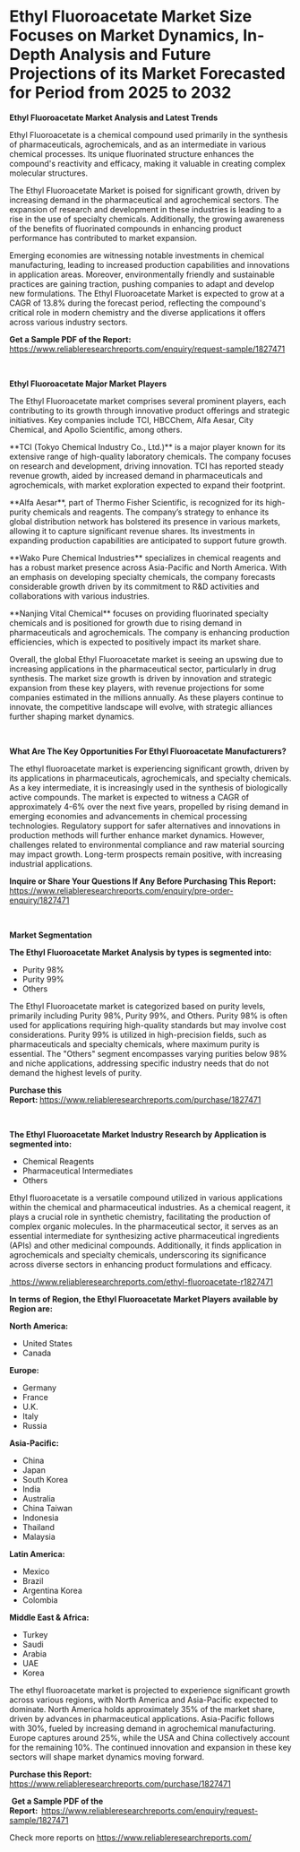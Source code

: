 <p><h1>Ethyl Fluoroacetate Market Size Focuses on Market Dynamics, In-Depth Analysis and Future Projections of its Market Forecasted for Period from 2025 to 2032</h1></p><p><strong>Ethyl Fluoroacetate Market Analysis and Latest Trends</strong></p>
<p><p>Ethyl Fluoroacetate is a chemical compound used primarily in the synthesis of pharmaceuticals, agrochemicals, and as an intermediate in various chemical processes. Its unique fluorinated structure enhances the compound's reactivity and efficacy, making it valuable in creating complex molecular structures.</p><p>The Ethyl Fluoroacetate Market is poised for significant growth, driven by increasing demand in the pharmaceutical and agrochemical sectors. The expansion of research and development in these industries is leading to a rise in the use of specialty chemicals. Additionally, the growing awareness of the benefits of fluorinated compounds in enhancing product performance has contributed to market expansion.</p><p>Emerging economies are witnessing notable investments in chemical manufacturing, leading to increased production capabilities and innovations in application areas. Moreover, environmentally friendly and sustainable practices are gaining traction, pushing companies to adapt and develop new formulations. The Ethyl Fluoroacetate Market is expected to grow at a CAGR of 13.8% during the forecast period, reflecting the compound's critical role in modern chemistry and the diverse applications it offers across various industry sectors.</p></p>
<p><strong>Get a Sample PDF of the Report:&nbsp;</strong> <a href="https://www.reliableresearchreports.com/enquiry/request-sample/1827471?utm_campaign=2211&utm_medium=2&utm_source=Github&utm_content=ia&utm_term=31012025&utm_id=ethyl-fluoroacetate">https://www.reliableresearchreports.com/enquiry/request-sample/1827471</a></p>
<p>&nbsp;</p>
<p><strong>Ethyl Fluoroacetate Major Market Players</strong></p>
<p><p>The Ethyl Fluoroacetate market comprises several prominent players, each contributing to its growth through innovative product offerings and strategic initiatives. Key companies include TCI, HBCChem, Alfa Aesar, City Chemical, and Apollo Scientific, among others.</p><p>**TCI (Tokyo Chemical Industry Co., Ltd.)** is a major player known for its extensive range of high-quality laboratory chemicals. The company focuses on research and development, driving innovation. TCI has reported steady revenue growth, aided by increased demand in pharmaceuticals and agrochemicals, with market exploration expected to expand their footprint.</p><p>**Alfa Aesar**, part of Thermo Fisher Scientific, is recognized for its high-purity chemicals and reagents. The company’s strategy to enhance its global distribution network has bolstered its presence in various markets, allowing it to capture significant revenue shares. Its investments in expanding production capabilities are anticipated to support future growth.</p><p>**Wako Pure Chemical Industries** specializes in chemical reagents and has a robust market presence across Asia-Pacific and North America. With an emphasis on developing specialty chemicals, the company forecasts considerable growth driven by its commitment to R&D activities and collaborations with various industries.</p><p>**Nanjing Vital Chemical** focuses on providing fluorinated specialty chemicals and is positioned for growth due to rising demand in pharmaceuticals and agrochemicals. The company is enhancing production efficiencies, which is expected to positively impact its market share.</p><p>Overall, the global Ethyl Fluoroacetate market is seeing an upswing due to increasing applications in the pharmaceutical sector, particularly in drug synthesis. The market size growth is driven by innovation and strategic expansion from these key players, with revenue projections for some companies estimated in the millions annually. As these players continue to innovate, the competitive landscape will evolve, with strategic alliances further shaping market dynamics.</p></p>
<p>&nbsp;</p>
<p><strong>What Are The Key Opportunities For Ethyl Fluoroacetate Manufacturers?</strong></p>
<p><p>The ethyl fluoroacetate market is experiencing significant growth, driven by its applications in pharmaceuticals, agrochemicals, and specialty chemicals. As a key intermediate, it is increasingly used in the synthesis of biologically active compounds. The market is expected to witness a CAGR of approximately 4-6% over the next five years, propelled by rising demand in emerging economies and advancements in chemical processing technologies. Regulatory support for safer alternatives and innovations in production methods will further enhance market dynamics. However, challenges related to environmental compliance and raw material sourcing may impact growth. Long-term prospects remain positive, with increasing industrial applications.</p></p>
<p><strong>Inquire or Share Your Questions If Any Before Purchasing This Report:</strong> <a href="https://www.reliableresearchreports.com/enquiry/pre-order-enquiry/1827471?utm_campaign=2211&utm_medium=2&utm_source=Github&utm_content=ia&utm_term=31012025&utm_id=ethyl-fluoroacetate">https://www.reliableresearchreports.com/enquiry/pre-order-enquiry/1827471</a></p>
<p>&nbsp;</p>
<p><strong>Market Segmentation</strong></p>
<p><strong>The Ethyl Fluoroacetate Market Analysis by types is segmented into:</strong></p>
<p><ul><li>Purity 98%</li><li>Purity 99%</li><li>Others</li></ul></p>
<p><p>The Ethyl Fluoroacetate market is categorized based on purity levels, primarily including Purity 98%, Purity 99%, and Others. Purity 98% is often used for applications requiring high-quality standards but may involve cost considerations. Purity 99% is utilized in high-precision fields, such as pharmaceuticals and specialty chemicals, where maximum purity is essential. The "Others" segment encompasses varying purities below 98% and niche applications, addressing specific industry needs that do not demand the highest levels of purity.</p></p>
<p><strong>Purchase this Report:&nbsp;</strong><a href="https://www.reliableresearchreports.com/purchase/1827471?utm_campaign=2211&utm_medium=2&utm_source=Github&utm_content=ia&utm_term=31012025&utm_id=ethyl-fluoroacetate">https://www.reliableresearchreports.com/purchase/1827471</a></p>
<p>&nbsp;</p>
<p><strong>The Ethyl Fluoroacetate Market Industry Research by Application is segmented into:</strong></p>
<p><ul><li>Chemical Reagents</li><li>Pharmaceutical Intermediates</li><li>Others</li></ul></p>
<p><p>Ethyl fluoroacetate is a versatile compound utilized in various applications within the chemical and pharmaceutical industries. As a chemical reagent, it plays a crucial role in synthetic chemistry, facilitating the production of complex organic molecules. In the pharmaceutical sector, it serves as an essential intermediate for synthesizing active pharmaceutical ingredients (APIs) and other medicinal compounds. Additionally, it finds application in agrochemicals and specialty chemicals, underscoring its significance across diverse sectors in enhancing product formulations and efficacy.</p></p>
<p><a href="https://www.reliableresearchreports.com/ethyl-fluoroacetate-r1827471?utm_campaign=2211&utm_medium=2&utm_source=Github&utm_content=ia&utm_term=31012025&utm_id=ethyl-fluoroacetate">&nbsp;https://www.reliableresearchreports.com/ethyl-fluoroacetate-r1827471</a></p>
<p><strong>In terms of Region, the Ethyl Fluoroacetate Market Players available by Region are:</strong></p>
<p>
    <p> <strong> North America: </strong>
        <ul>
            <li>United States</li>
            <li>Canada</li>
        </ul>
        </p> 
    <p> <strong> Europe: </strong>
        <ul>
            <li>Germany</li>
            <li>France</li>
            <li>U.K.</li>
            <li>Italy</li>
            <li>Russia</li>
        </ul>
        </p> 
    <p> <strong> Asia-Pacific: </strong>
        <ul>
            <li>China</li>
            <li>Japan</li>
            <li>South Korea</li>
            <li>India</li>
            <li>Australia</li>
            <li>China Taiwan</li>
            <li>Indonesia</li>
            <li>Thailand</li>
            <li>Malaysia</li>
        </ul>
        </p> 
    <p> <strong> Latin America: </strong>
        <ul>
            <li>Mexico</li>
            <li>Brazil</li>
            <li>Argentina Korea</li>
            <li>Colombia</li>
        </ul>
        </p> 
    <p> <strong> Middle East & Africa: </strong>
        <ul>
            <li>Turkey</li>
            <li>Saudi</li>
            <li>Arabia</li>
            <li>UAE</li>
            <li>Korea</li>
        </ul>
    </p>
    </p>
<p><p>The ethyl fluoroacetate market is projected to experience significant growth across various regions, with North America and Asia-Pacific expected to dominate. North America holds approximately 35% of the market share, driven by advances in pharmaceutical applications. Asia-Pacific follows with 30%, fueled by increasing demand in agrochemical manufacturing. Europe captures around 25%, while the USA and China collectively account for the remaining 10%. The continued innovation and expansion in these key sectors will shape market dynamics moving forward.</p></p>
<p><strong>Purchase this Report: </strong><a href="https://www.reliableresearchreports.com/purchase/1827471?utm_campaign=2211&utm_medium=2&utm_source=Github&utm_content=ia&utm_term=31012025&utm_id=ethyl-fluoroacetate">https://www.reliableresearchreports.com/purchase/1827471</a></p>
<p>&nbsp;<strong>Get a Sample PDF of the Report:&nbsp;&nbsp;</strong><a href="https://www.reliableresearchreports.com/enquiry/request-sample/1827471?utm_campaign=2211&utm_medium=2&utm_source=Github&utm_content=ia&utm_term=31012025&utm_id=ethyl-fluoroacetate">https://www.reliableresearchreports.com/enquiry/request-sample/1827471</a></p>
<p><strong></strong></p>
<p>Check more reports on <a href="https://www.reliableresearchreports.com/?utm_campaign=2211&utm_medium=2&utm_source=Github&utm_content=ia&utm_term=31012025&utm_id=ethyl-fluoroacetate">https://www.reliableresearchreports.com/</a></p>